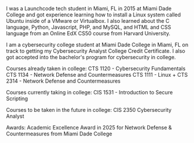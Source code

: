 I was a Launchcode tech student in Miami, FL in 2015 at Miami Dade College and got experience learning how to install a Linux system called Ubuntu inside of a VMware or Virtualbox. I also learned about the C language, Python, Javascript, PHP, and MySQL, and HTML and CSS language from an Online EdX CS50 course from Harvard University.

I am a cybersecurity college student at Miami Dade College in Miami, FL on track to getting my Cybersecurity Analyst College Credit Certificate. I also got accepted into the bachelor's program for cybersecurity in college. 

Courses already taken in college:
CTS 1120 - Cybersecurity Fundamentals
CTS 1134 - Network Defense and Countermeasures 
CTS 1111 - Linux + 
CTS 2314 - Network Defense and Countermeasures

Courses currently taking in college:
CIS 1531 - Introduction to Secure Scripting 

Courses to be taken in the future in college:
CIS 2350 Cybersecurity Analyst

Awards:
Academic Excellence Award in 2025 for Network Defense & Countermeasures from Miami Dade College
